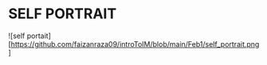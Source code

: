 # SELF PORTRAIT

![self portait][https://github.com/faizanraza09/introToIM/blob/main/Feb1/self_portrait.png]
